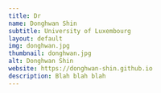 ```yaml
---
title: Dr
name: Donghwan Shin
subtitle: University of Luxembourg
layout: default
img: donghwan.jpg
thumbnail: donghwan.jpg
alt: Donghwan Shin
website: https://donghwan-shin.github.io
description: Blah blah blah
---
```

